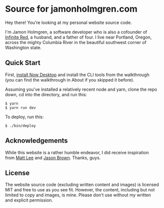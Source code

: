 # Source for jamonholmgren.com

Hey there! You're looking at my personal website source code.

I'm Jamon Holmgren, a software developer who is also a cofounder of [Infinite Red](https://infinite.red), a husband, and a father of four. I live near Portland, Oregon, across the mighty Columbia River in the beautiful southwest corner of Washington state.

## Quick Start

First, [install Now Desktop](https://zeit.co/download) and install the CLI tools from the walkthrough (you can find the walkthrough in About if you skipped it before).

Assuming you've installed a relatively recent node and yarn, clone the repo down, cd into the directory, and run this:

```shell
$ yarn
$ yarn run dev
```

To deploy, run this:

```shell
$ ./bin/deploy
```

## Acknowledgements

While this website is a rather humble endeavor, I did receive inspiration from [Matt Lee](https://mat.tl/) and [Jason Brown](http://browniefed.com/). Thanks, guys.

## License

The website source code (excluding written content and images) is licensed MIT and free to use as you see fit. However, the content, including but not limited to copy and images, is mine. Please don't use without my written and explicit permission.
